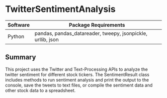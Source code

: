 # TwitterSentimentAnalysis

| Software  | Package Requirements |
| ------------- | ------------- |
| Python  | pandas, pandas_datareader, tweepy, jsonpickle, urllib, json|

## Summary
This project uses the Twitter and Text-Processing APIs to analyze the twitter sentiment for different stock tickers. The SentimentResult class includes methods to run sentiment analysis and print the output to the console, save the tweets to text files, or compile the sentiment data and other stock data to a spreadsheet.
